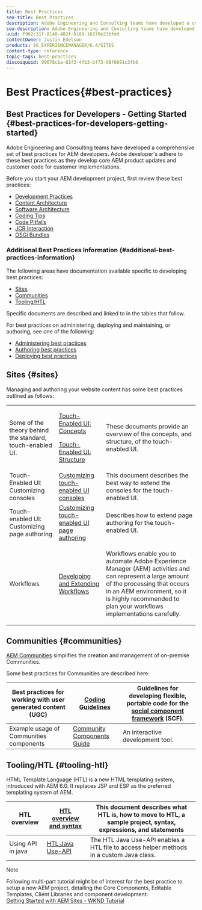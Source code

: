 ```yaml
---
title: Best Practices
seo-title: Best Practices
description: Adobe Engineering and Consulting teams have developed a comprehensive set of best practices for AEM developers
seo-description: Adobe Engineering and Consulting teams have developed a comprehensive set of best practices for AEM developers
uuid: f962c31f-8140-482f-b189-16376e23bfed
contentOwner: Justin Edelson
products: SG_EXPERIENCEMANAGER/6.4/SITES
content-type: reference
topic-tags: best-practices
discoiquuid: 99678c1a-81f3-4fb3-bf73-98f0691c3fb6
---
```


# Best Practices{#best-practices}

## Best Practices for Developers - Getting Started {#best-practices-for-developers-getting-started}

Adobe Engineering and Consulting teams have developed a comprehensive set of best practices for AEM developers. Adobe developer's adhere to these best practices as they develop core AEM product updates and customer code for customer implementations.

Before you start your AEM development project, first review these best practices:

* [Development Practices](/help/sites/developing/using/development-practices.md)
* [Content Architecture](/help/sites/developing/using/content-architecture.md)
* [Software Architecture](/help/sites/developing/using/software-architecture.md)
* [Coding Tips](/help/sites/developing/using/coding-tips.md)
* [Code Pitfalls](/help/sites/developing/using/code-pitfalls.md)
* [JCR Interaction](/help/sites/developing/using/jcr-integration.md)
* [OSGi Bundles](/help/sites/developing/using/osgi-bundles.md)

### Additional Best Practices Information {#additional-best-practices-information}

The following areas have documentation available specific to developing best practices:

* [Sites](#sites)
* [Communities](/help/sites/developing/using/best-practices.md#communities)
* [Tooling/HTL](/help/sites/developing/using/best-practices.md#tooling-htl)

Specific documents are described and linked to in the tables that follow.

For best practices on administering, deploying and maintaining, or authoring, see one of the following:

* [Administering best practices](/help/sites/administering/using/administer-best-practices.md)
* [Authoring best practices](/help/sites/authoring/using/best-practices.md)
* [Deploying best practices](/help/sites/deploying/using/best-practices.md)

## Sites {#sites}

Managing and authoring your website content has some best practices outlined as follows:

<table> 
 <tbody>
  <tr>
   <td>Some of the theory behind the standard, touch-enabled UI.</td> 
   <td><p><a href="/help/sites/developing/using/touch-ui-concepts.md">Touch-Enabled UI: Concepts</a></p> <p><a href="/help/sites/developing/using/touch-ui-structure.md">Touch-Enabled UI: Structure</a></p> </td> 
   <td>These documents provide an overview of the concepts, and structure, of the touch-enabled UI.</td> 
  </tr>
  <tr>
   <td>Touch-Enabled UI: Customizing consoles </td> 
   <td><a href="/help/sites/developing/using/customizing-consoles-touch.md">Customizing touch-enabled UI consoles</a></td> 
   <td>This document describes the best way to extend the consoles for the touch-enabled UI.</td> 
  </tr>
  <tr>
   <td>Touch-enabled UI: Customizing page authoring</td> 
   <td><a href="/help/sites/developing/using/customizing-page-authoring-touch.md">Customizing touch-enabled UI page authoring</a></td> 
   <td>Describes how to extend page authoring for the touch-enabled UI.</td> 
  </tr>
  <tr>
   <td>Workflows</td> 
   <td><a href="/help/sites/developing/using/workflows-best-practices.md">Developing and Extending Workflows</a></td> 
   <td><p>Workflows enable you to automate Adobe Experience Manager (AEM) activities and can represent a large amount of the processing that occurs in an AEM environment, so it is highly recommended to plan your workflows implementations carefully.</p> </td> 
  </tr>
 </tbody>
</table>

## Communities {#communities}

[AEM Communities](/help/communities/using/overview.md) simplifies the creation and management of on-premise Communities.

Some best practices for Communities are described here:

| Best practices for working with user generated content (UGC) | [Coding Guidelines](/help/communities/using/code-guide.md) |Guidelines for developing flexible, portable code for the [social component framework](/help/communities/using/scf.md) (SCF). |
|---|---|---|
| Example usage of Communities components | [Community Components Guide](/help/communities/using/components-guide.md) |An interactive development tool. |

## Tooling/HTL {#tooling-htl}

HTML Template Language (HTL) is a new HTML templating system, introduced with AEM 6.0. It replaces JSP and ESP as the preferred templating system of AEM.

| HTL overview | [HTL overview and syntax](https://helpx.adobe.com/experience-manager/htl/user-guide.html) |This document describes what HTL is, how to move to HTL, a sample project, syntax, expressions, and statements |
|---|---|---|
| Using API in java | [HTL Java Use-API](https://helpx.adobe.com/experience-manager/htl/using/use-api.html) |The HTL Java Use-API enables a HTL file to access helper methods in a custom Java class.  |

>[!NOTE]
>
>Following multi-part tutorial might be of interest for the best practice to setup a new AEM project, detailing the Core Components, Editable Templates, Client Libraries and component development:  
>[Getting Started with AEM Sites - WKND Tutorial](https://helpx.adobe.com/experience-manager/kt/sites/using/getting-started-wknd-tutorial-develop.html)

